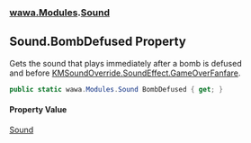 ### [wawa.Modules](wawa.Modules.md 'wawa.Modules').[Sound](Sound.md 'wawa.Modules.Sound')

## Sound.BombDefused Property

Gets the sound that plays immediately after a bomb is defused  
and before [KMSoundOverride.SoundEffect.GameOverFanfare](https://docs.microsoft.com/en-us/dotnet/api/KMSoundOverride.SoundEffect.GameOverFanfare 'KMSoundOverride.SoundEffect.GameOverFanfare').

```csharp
public static wawa.Modules.Sound BombDefused { get; }
```

#### Property Value
[Sound](Sound.md 'wawa.Modules.Sound')